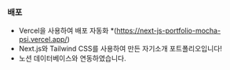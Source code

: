 ### 배포
* Vercel을 사용하여 배포 자동화
*(https://next-js-portfolio-mocha-psi.vercel.app/)
* Next.js와 Tailwind CSS를 사용하여 만든 자기소개 포트폴리오입니다!
* 노션 데이터베이스와 연동하였습니다.
